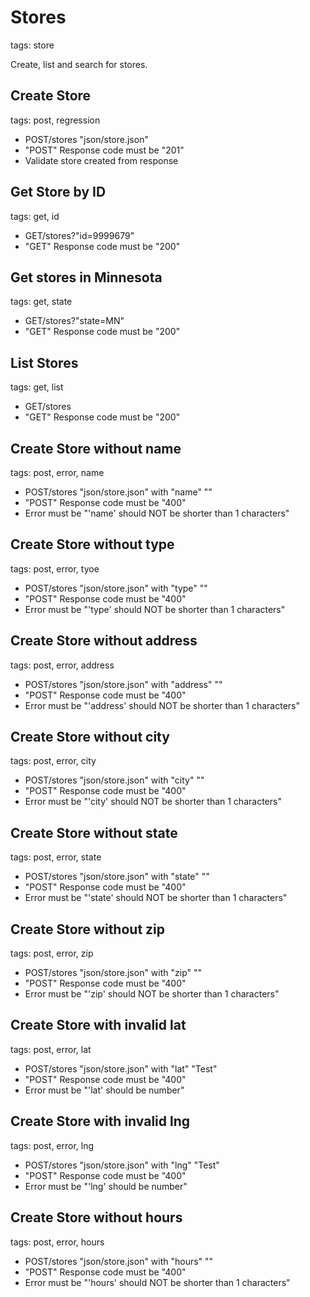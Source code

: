 # Stores

tags: store

Create, list and search for stores.


## Create Store

tags: post, regression

* POST/stores "json/store.json"
* "POST" Response code must be "201"
* Validate store created from response


## Get Store by ID

tags: get, id

* GET/stores?"id=9999679"
* "GET" Response code must be "200"


## Get stores in Minnesota

tags: get, state

* GET/stores?"state=MN"
* "GET" Response code must be "200"


## List Stores

tags: get, list

* GET/stores
* "GET" Response code must be "200"


## Create Store without name

tags: post, error, name

* POST/stores "json/store.json" with "name" ""
* "POST" Response code must be "400"
* Error must be "'name' should NOT be shorter than 1 characters"


## Create Store without type

tags: post, error, tyoe

* POST/stores "json/store.json" with "type" ""
* "POST" Response code must be "400"
* Error must be "'type' should NOT be shorter than 1 characters"

## Create Store without address


tags: post, error, address

* POST/stores "json/store.json" with "address" ""
* "POST" Response code must be "400"
* Error must be "'address' should NOT be shorter than 1 characters"


## Create Store without city

tags: post, error, city

* POST/stores "json/store.json" with "city" ""
* "POST" Response code must be "400"
* Error must be "'city' should NOT be shorter than 1 characters"


## Create Store without state

tags: post, error, state

* POST/stores "json/store.json" with "state" ""
* "POST" Response code must be "400"
* Error must be "'state' should NOT be shorter than 1 characters"


## Create Store without zip

tags: post, error, zip

* POST/stores "json/store.json" with "zip" ""
* "POST" Response code must be "400"
* Error must be "'zip' should NOT be shorter than 1 characters"


## Create Store with invalid lat

tags: post, error, lat

* POST/stores "json/store.json" with "lat" "Test"
* "POST" Response code must be "400"
* Error must be "'lat' should be number"


## Create Store with invalid lng

tags: post, error, lng

* POST/stores "json/store.json" with "lng" "Test"
* "POST" Response code must be "400"
* Error must be "'lng' should be number"


## Create Store without hours

tags: post, error, hours

* POST/stores "json/store.json" with "hours" ""
* "POST" Response code must be "400"
* Error must be "'hours' should NOT be shorter than 1 characters"